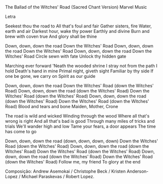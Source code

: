 The Ballad of the Witches' Road (Sacred Chant Version)
Marvel Music

Letra

Seekest thou the road to
All that's foul and fair
Gather sisters, fire
Water, earth and air
Darkest hour, wake thy power
Earthly and divine
Burn and brew with coven true
And glory shall be thine

Down, down, down the road
Down the Witches' Road
Down, down, down the road
Down the Witches' Road
Down, down, down the road
Down the Witches' Road
Circle sewn with fate
Unlock thy hidden gate

Marching ever forward
'Neath the wooded shrine
I stray not from the path
I hold Death's hand in mine
Primal night, giveth sight
Familiar by thy side
If one be gone, we carry on
Spirit as our guide

Down, down, down the road
Down the Witches' Road (down the Witches' Road)
Down, down, down the road (down the Witches' Road)
Down the Witches' Road (down the Witches' Road)
Down, down, down the road (down the Witches' Road)
Down the Witches' Road (down the Witches' Road)
Blood and tears and bone
Maiden, Mother, Crone

The road is wild and wicked
Winding through the wood
Where all that's wrong is right
And all that's bad is good
Through many miles of tricks and trials
We'll wander high and low
Tame your fears, a door appears
The time has come to go

Down, down, down the road (down, down, down, down)
Down the Witches' Road (down the Witches' Road)
Down, down, down the road (down the Witches' Road)
Down the Witches' Road (down the Witches' Road)
Down, down, down the road (down the Witches' Road)
Down the Witches' Road (down the Witches' Road)
Follow me, my friend
To glory at the end

Composição: Andrew Asemokai / Christophe Beck / Kristen Anderson-Lopez / Michael Paraskevas / Robert Lopez. 